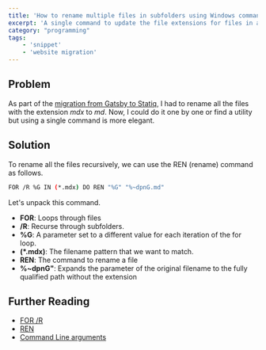 ```yaml
---
title: 'How to rename multiple files in subfolders using Windows command prompt'
excerpt: 'A single command to update the file extensions for files in all the subfolders using a single command in Windows command prompt'
category: "programming"
tags:
    - 'snippet'
    - 'website migration'
---
```


## Problem

As part of the [migration from Gatsby to Statiq](./migrating-gatsby-statiq), I had to rename all the files with the extension _mdx_ to _md_. Now, I could do it one by one or find a utility but using a single command is more elegant.

## Solution

To rename all the files recursively, we can use the REN (rename) command as follows.

```bash
FOR /R %G IN (*.mdx) DO REN "%G" "%~dpnG.md"
```

Let's unpack this command.

-   **FOR**: Loops through files
-   **/R**: Recurse through subfolders.
-   **%G**: A parameter set to a different value for each iteration of the for loop.
-   **(\*.mdx)**: The filename pattern that we want to match.
-   **REN**: The command to rename a file
-   **%~dpnG"**: Expands the parameter of the original filename to the fully qualified path without the extension

## Further Reading

-   [FOR /R](https://ss64.com/nt/for_r.html)
-   [REN](https://ss64.com/nt/ren.html)
-   [Command Line arguments](https://ss64.com/nt/syntax-args.html)
